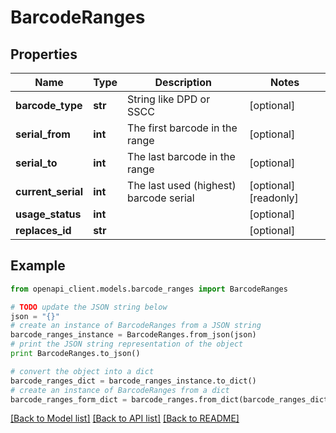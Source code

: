 # BarcodeRanges


## Properties
Name | Type | Description | Notes
------------ | ------------- | ------------- | -------------
**barcode_type** | **str** | String like DPD or SSCC | [optional] 
**serial_from** | **int** | The first barcode in the range | [optional] 
**serial_to** | **int** | The last barcode in the range | [optional] 
**current_serial** | **int** | The last used (highest) barcode serial | [optional] [readonly] 
**usage_status** | **int** |  | [optional] 
**replaces_id** | **str** |  | [optional] 

## Example

```python
from openapi_client.models.barcode_ranges import BarcodeRanges

# TODO update the JSON string below
json = "{}"
# create an instance of BarcodeRanges from a JSON string
barcode_ranges_instance = BarcodeRanges.from_json(json)
# print the JSON string representation of the object
print BarcodeRanges.to_json()

# convert the object into a dict
barcode_ranges_dict = barcode_ranges_instance.to_dict()
# create an instance of BarcodeRanges from a dict
barcode_ranges_form_dict = barcode_ranges.from_dict(barcode_ranges_dict)
```
[[Back to Model list]](../README.md#documentation-for-models) [[Back to API list]](../README.md#documentation-for-api-endpoints) [[Back to README]](../README.md)


